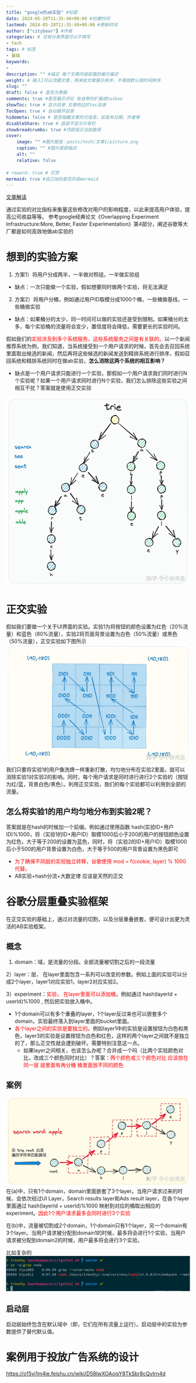 ```yaml
---
title: "google的ab实验" #标题
date: 2024-05-28T11:35:48+08:00 #创建时间
lastmod: 2024-05-28T11:35:48+08:00 #更新时间
author: ["citybear"] #作者
categories: # 没有分类界面可以不填写
- tech
tags: # 标签
- 基础
keywords: 
- 
description: "" #描述 每个文章内容前面的展示描述
weight: # 输入1可以顶置文章，用来给文章展示排序，不填就默认按时间排序
slug: ""
draft: false # 是否为草稿
comments: true #是否展示评论 有自带的扩展成twikoo
showToc: true # 显示目录 文章侧边栏toc目录
TocOpen: true # 自动展开目录
hidemeta: false # 是否隐藏文章的元信息，如发布日期、作者等
disableShare: true # 底部不显示分享栏
showbreadcrumbs: true #顶部显示当前路径
cover:
    image: "" #图片路径：posts/tech/文章1/picture.png
    caption: "" #图片底部描述
    alt: ""
    relative: false

# reward: true # 打赏
mermaid: true #自己加的是否开启mermaid
---
```


[文章解读](https://blog.csdn.net/weixin_36894490/article/details/118733380)

通过实验的对比指标来衡量这些修改对用户的影响程度，以此来提高用户体验，提高公司收益等等。
参考google经典论文《Overlapping Experiment Infrastructure:More, Better, Faster Experimentation》第4部分，阐述谷歌等大厂都是如何高效地做ab实验的

# 想到的实验方案
1. 方案1）将用户分成两半，一半做对照组，一半做实验组

- 缺点：一次只能做一个实验，假如想要同时做两个实验，将无法满足

2. 方案2）将用户分桶，例如通过用户ID取模分成1000个桶，一些桶做基线，一些桶做实验

- 缺点：如果桶分的太少，同一时间可以做的实验还是受到限制。如果桶分的太多，每个实验桶的流量将会变少，置信度将会降低，需要更长的实验时间。

假如我们的<font color="red">实验涉及到多个系统服务，这些系统服务之间是有关联的。</font>以一个新闻推荐系统为例，我们知道，当系统接受到一个用户请求的时候，首先会去召回系统里面取出候选的新闻，然后再将这些候选的新闻发送到精排系统进行排序，假如召回系统和精排系统同时在做ab实验，**怎么消除这两个系统的相互影响？**

- 缺点是一个用户请求只能进行一个实验，那假如一个用户请求我们同时进行N个实验呢？如果一个用户请求同时进行N个实验，我们怎么排除这些实验之间相互干扰？答案就是使用正交实验

![alt text](image1.png)

# 正交实验

假如我们要做一个关于UI界面的实验。实验1为将按钮的颜色设置为红色（20%流量）和蓝色（80%流量），实验2将页面背景设置为白色（50%流量）或黑色（50%流量），正交实验如下图所示
![alt text](image2.png)
我们只要将实验1的用户像洗牌一样重新打散，均匀地分布在实验2里面，就可以消除实验1对实验2的影响。同时，每个用户请求是同时进行进行2个实验的（按钮为红/蓝，背景白色/黑色）。利用正交实验，我们的每个实验都可以利用到全部的流量。

## 怎么将实验1的用户均匀地分布到实验2呢？
答案就是在hash的时候加一个前缀。例如通过使用函数 hash(实验ID+用户ID)%1000，将（实验1的ID+用户ID）取模1000后小于200的用户的按钮颜色设置为红色，大于等于200的设置为蓝色，同时，将（实验2的ID+用户ID）取模1000后小于500的用户背景设置为白色，大于等于500的用户背景设置为黑色即可

- <font color="red">为了确保不同层的实验独立转移，谷歌使用 mod = f(cookie, layer) % 1000 代替。</font>
- AB实验+hash分流+大数定律 应该是天然的正交
# 谷歌分层重叠实验框架
在正交实验的基础上，通过对流量的切割，以及分层重叠嵌套，便可设计出更为灵活的AB实验框架。
## 概念
1) domain：域，是流量的分段。全部流量被切割之后的一段流量  

2）layer：层， 在layer里面包含一系列可以改变的参数。例如上面的实验可以分成2个layer，layer1对应实验1，layer2对应实验2。

3）experiment：<font color="red">实验， 在layer里面可以添加桶</font>，例如通过 hash(layerId + userId)%1000 , 然后把实验放入桶中。

- 1个domain可以有多个重叠的layer，1个layer反过来也可以嵌套多个domain，实验最终落入到layer里面的bucket里面。
- <font color="red">各个layer之间的实验是要独立的。</font>例如layer1中的实验是设置按钮为白色和黑色，layer3的实验是设置按钮为白色和红色，这样的两个layer之间就不是独立的了，那么正交性就会遭到破坏。需要特别注意这一点。
  - 如果layer之间相关，也该怎么办呢？合并成一个吗（比两个实验颜色对比，改成三个颜色同时对比）？答案：<font color="red">两个颜色或三个颜色对比 应该放在同一层 层里面有再分桶 桶里面放不同的颜色</font>
  
## 案例
![alt text](image3.png)
在(a)中，只有1个domain，domain里面嵌套了3个layer。当用户请求过来的时候，会依次经过UI Layer，Search results layer和Ads result layer，在各个layer里面通过 hash(layerId + userId)%1000 映射到对应的桶取出相应的experiment。<font color="red">因此1个用户请求最多会同时进行3个实验</font>

在(b)中，流量被切割成2个domain，1个domain只有1个layer，另一个domain有3个layer。当用户请求被分配到domain1的时候，最多将会进行1个实验，当用户请求被分配到domain2的时候，用户最多将会进行3个实验。

比如复杂的
![alt text](image4.png)


## 启动层
启动层始终包含在默认域中（即，它们在所有流量上运行）。启动层中的实验为参数提供了替代默认值。

# 案例用于投放广告系统的设计

https://o15vj1m4ie.feishu.cn/wiki/D58lwXOAoisY8TkSbr8cQvIrn4d